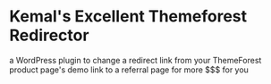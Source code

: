 # Kemal's Excellent Themeforest Redirector
a WordPress plugin to change a redirect link from your ThemeForest product page's demo link to a referral page for more $$$ for you
